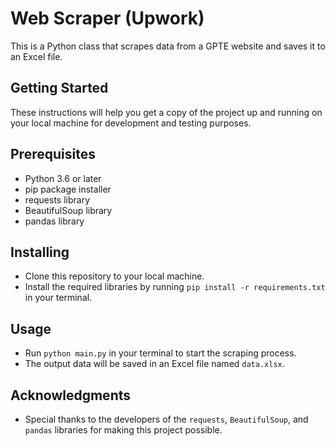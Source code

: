# Web Scraper (Upwork)

This is a Python class that scrapes data from a GPTE website and saves it to an Excel file.

## Getting Started

These instructions will help you get a copy of the project up and running on your local machine for development and testing purposes.

## Prerequisites

- Python 3.6 or later
- pip package installer
- requests library
- BeautifulSoup library
- pandas library

## Installing

- Clone this repository to your local machine.
- Install the required libraries by running `pip install -r requirements.txt` in your terminal.

## Usage

- Run `python main.py` in your terminal to start the scraping process.
- The output data will be saved in an Excel file named `data.xlsx`.

## Acknowledgments

- Special thanks to the developers of the `requests`, `BeautifulSoup`, and `pandas` libraries for making this project possible.
